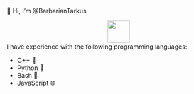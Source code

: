  👋 Hi, I’m @BarbarianTarkus 
  
  
  <div style="text-align: center;">
  <img src="https://thumbs.gfycat.com/MiserableCavernousCapybara-max-1mb.gif" width="50" height="50" />
</div>
I have experience with the following programming languages:

* C++ 🚀
* Python 🐍
* Bash 🐚
* JavaScript 🌐

<!---
BarbarianTarkus/BarbarianTarkus is a ✨ special ✨ repository because its `README.md` (this file) appears on your GitHub profile.
You can click the Preview link to take a look at your changes.
--->
